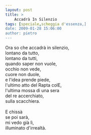 ```yaml
---
layout: post
title: >
    Accadrà In Silenzio
tags: [speciale,scheggia d'essenza,]
date: 2009-01-28 15:06:00
author: pietro
---
```

Ora so che accadrà in silenzio,<br/>lontano da tutto,<br/>lontano da tutti,<br/>quando saper non vuole,<br/>occhio non vede,<br/>cuore non duole,<br/>e l'idea prende piede,<br/>l'ultimo atto del Rapta colE,<br/>l'ultima mossa di una sera<br/>del re accerchiato,<br/>sulla scacchiera.<br/><br/>E chissà<br/>se poi sarà,<br/>mi vedo già lì,<br/>illuminato d'irrealtà.
